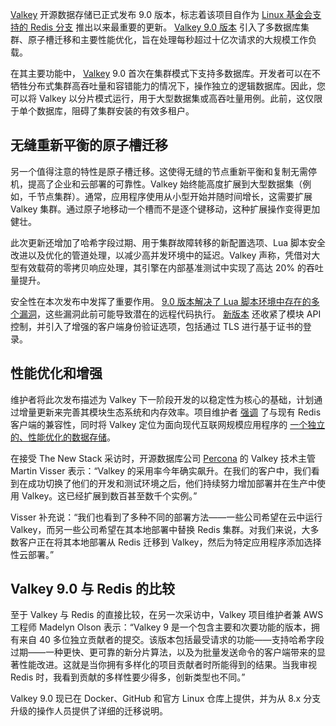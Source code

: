 [Valkey](https://valkey.io/) 开源数据存储已正式发布 9.0 版本，标志着该项目自作为 [Linux 基金会支持的 Redis 分支](https://thenewstack.io/linux-foundation-forks-the-open-source-redis-as-valkey/) 推出以来最重要的更新。 [Valkey 9.0 版本](https://valkey.io/blog/introducing-valkey-9/) 引入了多数据库集群、原子槽迁移和主要性能优化，旨在处理每秒超过十亿次请求的大规模工作负载。

在其主要功能中， [Valkey](https://thenewstack.io/valkey-a-redis-fork-with-a-future/ "Valkey") 9.0 首次在集群模式下支持多数据库。开发者可以在不牺牲分布式集群高吞吐量和容错能力的情况下，操作独立的逻辑数据库。因此，您可以将 Valkey 以分片模式运行，用于大型数据集或高吞吐量用例。此前，这仅限于单个数据库，阻碍了集群安装的有效多租户。

## 无缝重新平衡的原子槽迁移

另一个值得注意的特性是原子槽迁移。这使得无缝的节点重新平衡和复制无需停机，提高了企业和云部署的可靠性。Valkey 始终能高度扩展到大型数据集（例如，千节点集群）。通常，应用程序使用从小型开始并随时间增长，这需要扩展 Valkey 集群。通过原子地移动一个槽而不是逐个键移动，这种扩展操作变得更加健壮。

此次更新还增加了哈希字段过期、用于集群故障转移的新配置选项、Lua 脚本安全改进以及优化的管道处理，以减少高并发环境中的延迟。Valkey 声称，凭借对大型有效载荷的零拷贝响应处理，其引擎在内部基准测试中实现了高达 20% 的吞吐量提升。

安全性在本次发布中发挥了重要作用。 [9.0 版本解决了 Lua 脚本环境中存在的多个漏洞](https://github.com/valkey-io/valkey/releases)，这些漏洞此前可能导致潜在的远程代码执行。 [新版本](https://github.com/valkey-io/valkey/releases) 还收紧了模块 API 控制，并引入了增强的客户端身份验证选项，包括通过 TLS 进行基于证书的登录。

## 性能优化和增强

维护者将此次发布描述为 Valkey 下一阶段开发的以稳定性为核心的基础，计划通过增量更新来完善其模块生态系统和内存效率。项目维护者 [强调](https://thenewstack.io/valkey-will-not-just-be-a-redis-retread/) 了与现有 Redis 客户端的兼容性，同时将 Valkey 定位为面向现代互联网规模应用程序的 [一个独立的、性能优化的数据存储](https://thenewstack.io/valkey-is-a-different-kind-of-fork/)。

在接受 The New Stack 采访时，开源数据库公司 [Percona](https://www.percona.com/?utm_content=inline+mention) 的 Valkey 技术主管 Martin Visser 表示：“Valkey 的采用率今年确实飙升。在我们的客户中，我们看到在成功切换了他们的开发和测试环境之后，他们持续努力增加部署并在生产中使用 Valkey。这已经扩展到数百甚至数千个实例。”

Visser 补充说：“我们也看到了多种不同的部署方法——一些公司希望在云中运行 Valkey，而另一些公司希望在其本地部署中替换 Redis 集群。对我们来说，大多数客户正在将其本地部署从 Redis 迁移到 Valkey，然后为特定应用程序添加选择性云部署。”

## Valkey 9.0 与 Redis 的比较

至于 Valkey 与 Redis 的直接比较，在另一次采访中，Valkey 项目维护者兼 AWS 工程师 Madelyn Olson 表示：“Valkey 9 是一个包含主要和次要功能的版本，拥有来自 40 多位独立贡献者的提交。该版本包括最受请求的功能——支持哈希字段过期——一种更快、更可靠的新分片算法，以及为批量发送命令的客户端带来的显著性能改进。这就是当你拥有多样化的项目贡献者时所能得到的结果。当我审视 Redis 时，我看到贡献的多样性要少得多，创新类型也不同。”

Valkey 9.0 现已在 Docker、GitHub 和官方 Linux 仓库上提供，并为从 8.x 分支升级的操作人员提供了详细的迁移说明。